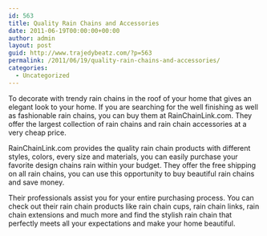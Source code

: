 ```yaml
---
id: 563
title: Quality Rain Chains and Accessories
date: 2011-06-19T00:00:00+00:00
author: admin
layout: post
guid: http://www.trajedybeatz.com/?p=563
permalink: /2011/06/19/quality-rain-chains-and-accessories/
categories:
  - Uncategorized
---
```

To decorate with trendy rain chains in the roof of your home that gives an elegant look to your home. If you are searching for the well finishing as well as fashionable rain chains, you can buy them at RainChainLink.com. They offer the largest collection of rain chains and rain chain accessories at a very cheap price.

RainChainLink.com provides the quality rain chain products with different styles, colors, every size and materials, you can easily purchase your favorite design chains rain within your budget. They offer the free shipping on all rain chains, you can use this opportunity to buy beautiful rain chains and save money.

Their professionals assist you for your entire purchasing process. You can check out their rain chain products like rain chain cups, rain chain links, rain chain extensions and much more and find the stylish rain chain that perfectly meets all your expectations and make your home beautiful.